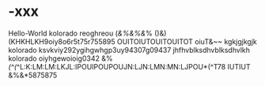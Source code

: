 # -xxx
Hello-World
kolorado reoghreou (*&%&%&*% ()&)(KHKHLKH9oiy8o6r5t75r755895 OUITOIUTOUITOUITOT oiuT&$%%#^@#%#!@#$~~ kgkjgjkgjk
kolorado ksvkviy292ygihgwhgp3uy94307g09437 jhfhvblksdhvblksdhvlkh
kolorado oiyhgewoioig0342 &%*(^(*^L:K:LM:LM:LKJL:IPOUIPOUPOUJN:LJN:LMN:MN:LJPOU*(^T78 IUTIUT &%&*5875875

